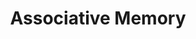 ---
types: "word"

title: "Associative Memory"

categories: ['']

tags: ['Associative', 'Memory']

arabic: 'الذاكرة الارتباطية'

arexps: []

enwords: ['Associative Memory']

enexps: []

arlexicons: 'ذ'

enlexicons: 'A'

authors: ['Ruqayya Roshdy']

translators: ['']

citations: 'العربية والذكاء الاصطناعي'

sources: 'مركز الملك عبدالله بن عبدالعزيز الدولي لخدمة اللغة العربية'

word: "true"

slug: ""
---